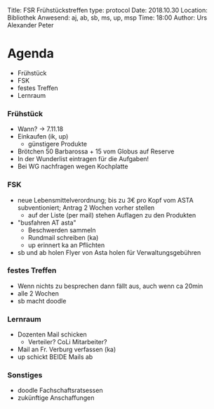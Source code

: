 Title: FSR Frühstückstreffen
type: protocol
Date: 2018.10.30
Location: Bibliothek
Anwesend: aj, ab, sb, ms, up, msp
Time: 18:00
Author: Urs Alexander Peter 

# Agenda
- Frühstück
- FSK
- festes Treffen
- Lernraum

### Frühstück
-  Wann? -> 7.11.18 
-  Einkaufen (ik, up)
    - günstigere Produkte 
- Brötchen 50 Barbarossa + 15 vom Globus auf Reserve
- In der Wunderlist eintragen für die Aufgaben!   
- Bei WG nachfragen wegen Kochplatte

### FSK
- neue Lebensmittelverordnung; bis zu 3€ pro Kopf vom ASTA subventioniert; Antrag 2 Wochen vorher stellen 
    - auf der Liste (per mail) stehen Auflagen zu den Produkten
- "busfahren AT asta" 
    - Beschwerden sammeln
    - Rundmail schreiben (ka)
    - up erinnert ka an Pflichten
- sb und ab holen Flyer von Asta holen für Verwaltungsgebühren 

### festes Treffen
- Wenn nichts zu besprechen dann fällt aus, auch wenn ca 20min  
- alle 2 Wochen
- sb macht doodle

### Lernraum
- Dozenten Mail schicken
    - Verteiler? CoLi Mitarbeiter?
- Mail an Fr. Verburg verfassen (ka)
- up schickt BEIDE Mails ab 

### Sonstiges
- doodle Fachschaftsratsessen
- zukünftige Anschaffungen
